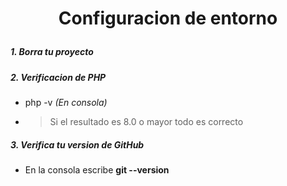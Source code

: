 # <p align="center" color> Configuracion de entorno</p>
##### 1. Borra tu proyecto
##### 2. Verificacion de PHP 
- php -v *(En consola)*
- > Si el resultado es 8.0 o mayor todo es correcto
##### 3. Verifica tu version de GitHub
- En la consola escribe **git --version**